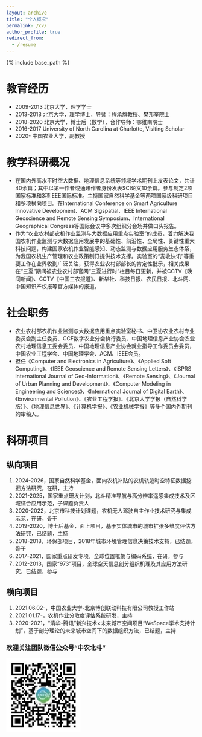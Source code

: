 ```yaml
---
layout: archive
title: "个人概况"
permalink: /cv/
author_profile: true
redirect_from:
  - /resume
---
```


{% include base_path %}

教育经历
======
* 2009-2013 北京大学，理学学士
* 2013-2018 北京大学，理学博士，导师：程承旗教授、樊邦奎院士
* 2018-2020 北京大学，博士后（数学），合作导师：鄂维南院士
* 2016-2017 University of North Carolina at Charlotte, Visiting Scholar
* 2020-   中国农业大学，副教授

  
教学科研概况
======
* 在国内外高水平时空大数据、地理信息系统等领域学术期刊上发表论文，共计40余篇；其中以第一作者或通讯作者身份发表SCI论文10余篇。参与制定2项国家标准和3项IEEE国际标准。主持国家自然科学基金等两项国家级科研项目和多项横向项目。在International Conference on Smart Agriculture Innovative Development、ACM Sigspatial、IEEE International Geoscience and Remote Sensing Symposium、International Geographical Congress等国际会议中多次组织分会场并做口头报告。
* 作为“农业农村部农机作业监测与大数据应用重点实验室”的成员，着力解决我国农机作业监测与大数据应用发展中的基础性、前沿性、全局性、关键性重大科技问题，构建国家农机作业智能感知、动态监测与数据应用服务生态体系，为我国农机生产管理和农业政策制订提供技术支撑。实验室的“麦收快讯”等重要工作在业界收到广泛关注，获得农业农村部部长的肯定性批示，相关成果在“三夏”期间被农业农村部官网“三夏进行时”栏目每日更新，并被CCTV《晚间新闻》、CCTV《中国三农报道》、新华社、科技日报、农民日报、北斗网、中国知识产权报等官方媒体的报道。



社会职务
======
* 农业农村部农机作业监测与大数据应用重点实验室秘书、中卫协农业农村专业委员会副主任委员、CCF数字农业分会执行委员、中国地理信息产业协会农业农村地理信息工委会委员、中国地理信息产业协会就业指导工作委员会委员，中国农业工程学会、中国地理学会、ACM、IEEE会员。
* 担任《Computer and Electronics in Agriculture》、《Applied Soft Computing》、《IEEE Geoscience and Remote Sensing Letters》、《ISPRS International Journal of Geo-Information》、《Remote Sensing》、《Journal of Urban Planning and Development》、《Computer Modeling in Engineering and Sciences》、《International Journal of Digital Earth》、《Environmental Pollution》、《农业工程学报》、《北京大学学报（自然科学版）》、《地理信息世界》、《计算机学报》、《农业机械学报》等多个国内外期刊的审稿人。





科研项目
======
## 纵向项目

  1. 2024-2026，国家自然科学基金，面向农机补贴的农机轨迹时空特征数据挖掘方法研究，在研，主持
  2. 2021-2025，国家重点研发计划，北斗精准导航与高分辨率遥感集成技术及区域综合应用示范，子课题负责人
  3. 2020-2022，北京市科技计划课题，农机无人驾驶自主作业技术研究与集成示范，在研，骨干  
  4. 2019-2020，博士后基金，面上项目，基于实体城市的城市扩张多维度评估方法研究，已结题，主持  
  5. 2018-2018，环保部项目，2018年城市环境管理信息决策技术支持，已结题，骨干  
  6. 2017-2021，国家重点研发专项，全球位置框架与编码系统，在研，参与  
  7. 2012-2013，国家“973”项目，全球空天信息剖分组织机理及其应用方法研究，已结题，参与

## 横向项目

  1. 2021.06.02-，中国农业大学-北京博创联动科技有限公司教授工作站   
  2. 2021.01.17-，农机作业分散度评估系统研发，主持
  3. 2020-2021，“清华-腾讯”新兴技术×未来城市空间项目“WeSpace学术支持计划”，基于剖分理论的未来城市空间下的数据组织方法，已结题，主持  
  
  
### 欢迎关注团队微信公众号“中农北斗”
![avatar](/images/中农北斗.jpg)

